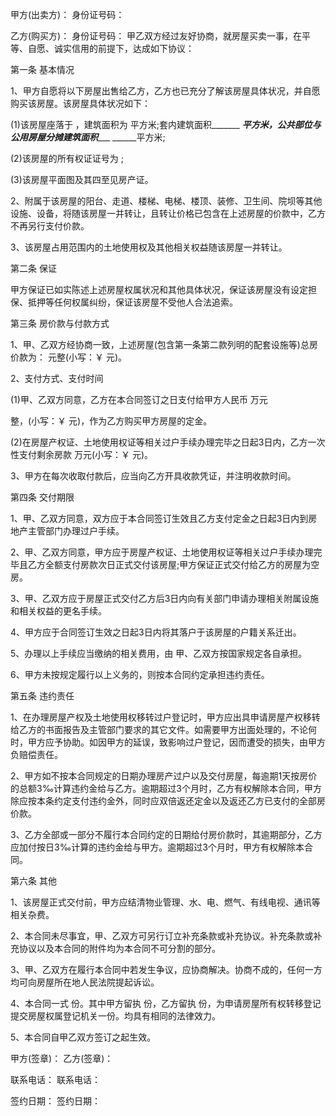 
 


甲方(出卖方)： 身份证号码：


乙方(购买方)： 身份证号码： 甲乙双方经过友好协商，就房屋买卖一事，在平等、自愿、诚实信用的前提下，达成如下协议：


第一条 基本情况


1、甲方自愿将以下房屋出售给乙方，乙方也已充分了解该房屋具体状况，并自愿购买该房屋。该房屋具体状况如下：


(1)该房屋座落于 ，建筑面积为 平方米;套内建筑面积_______ ___平方米，公共部位与公用房屋分摊建筑面积______ ______平方米;


(2)该房屋的所有权证证号为 ;


(3)该房屋平面图及其四至见房产证。


2、附属于该房屋的阳台、走道、楼梯、电梯、楼顶、装修、卫生间、院坝等其他设施、设备，将随该房屋一并转让，且转让价格已包含在上述房屋的价款中，乙方不再另行支付价款。


3、该房屋占用范围内的土地使用权及其他相关权益随该房屋一并转让。


第二条 保证


甲方保证已如实陈述上述房屋权属状况和其他具体状况，保证该房屋没有设定担保、抵押等任何权属纠纷，保证该房屋不受他人合法追索。


第三条 房价款与付款方式


1、甲、乙双方经协商一致，上述房屋(包含第一条第二款列明的配套设施等)总房价款为： 元整(小写：￥ 元)。


2、支付方式、支付时间


(1)甲、乙双方同意，乙方在本合同签订之日支付给甲方人民币 万元


整，(小写：￥ 元)，作为乙方购买甲方房屋的定金。


(2)在房屋产权证、土地使用权证等相关过户手续办理完毕之日起3日内，乙方一次性支付剩余房款 万元(小写：￥ 元)。


3、甲方在每次收取付款后，应当向乙方开具收款凭证，并注明收款时间。


第四条 交付期限


1、甲、乙双方同意，双方应于本合同签订生效且乙方支付定金之日起3日内到房地产主管部门办理过户手续。


2、甲、乙双方同意，甲方应于房屋产权证、土地使用权证等相关过户手续办理完毕且乙方全额支付房款次日正式交付该房屋;甲方保证正式交付给乙方的房屋为空房。


3、甲、乙双方应于房屋正式交付乙方后3日内向有关部门申请办理相关附属设施和相关权益的更名手续。


4、甲方应于合同签订生效之日起3日内将其落户于该房屋的户籍关系迁出。


5、办理以上手续应当缴纳的相关费用，由 甲、乙双方按国家规定各自承担。


6、甲方未按规定履行以上义务的，则按本合同约定承担违约责任。


第五条 违约责任


1、在办理房屋产权及土地使用权移转过户登记时，甲方应出具申请房屋产权移转给乙方的书面报告及主管部门要求的其它文件。如需要甲方出面处理的，不论何时，甲方应予协助。如因甲方的延误，致影响过户登记，因而遭受的损失，由甲方负赔偿责任。


2、甲方如不按本合同规定的日期办理房产过户以及交付房屋，每逾期1天按房价的总额3‰计算违约金给与乙方。逾期超过3个月时，乙方有权解除本合同，甲方除应按本条约定支付违约金外，同时应双倍返还定金以及返还乙方已支付的全部房价款。


3、乙方全部或一部分不履行本合同约定的日期给付房价款时，其逾期部分，乙方应加付按日3‰计算的违约金给与甲方。逾期超过3个月时，甲方有权解除本合同。


第六条 其他


1、该房屋正式交付前，甲方应结清物业管理、水、电、燃气、有线电视、通讯等相关杂费。


2、本合同未尽事宜，甲、乙双方可另行订立补充条款或补充协议。补充条款或补充协议以及本合同的附件均为本合同不可分割的部分。


3、甲、乙双方在履行本合同中若发生争议，应协商解决。协商不成的，任何一方均可向房屋所在地人民法院提起诉讼。


4、本合同一式 份。其中甲方留执 份，乙方留执 份，为申请房屋所有权转移登记提交房屋权属登记机关一份。均具有相同的法律效力。


5、本合同自甲乙双方签订之起生效。


甲方(签章)： 乙方(签章)：


联系电话： 联系电话：


签约日期： 签约日期：
 


 

 
 
 
 
 
  


  
 

  


  


  
 
 
 
 

